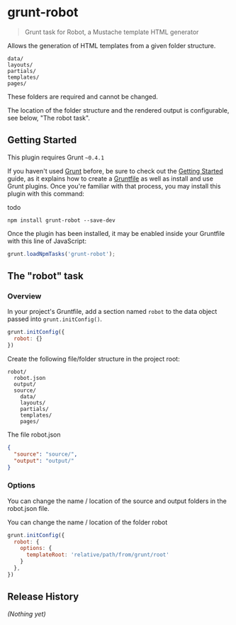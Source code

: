 # grunt-robot

> Grunt task for Robot, a Mustache template HTML generator


Allows the generation of HTML templates from a given folder structure.

````
data/
layouts/
partials/
templates/
pages/
````

These folders are required and cannot be changed.

The location of the folder structure and the rendered output is configurable, see below, "The robot task".

## Getting Started
This plugin requires Grunt `~0.4.1`

If you haven't used [Grunt](http://gruntjs.com/) before, be sure to check out the [Getting Started](http://gruntjs.com/getting-started) guide, as it explains how to create a [Gruntfile](http://gruntjs.com/sample-gruntfile) as well as install and use Grunt plugins. Once you're familiar with that process, you may install this plugin with this command:

todo <del>
  ```shell
npm install grunt-robot --save-dev
```
</dev>

Once the plugin has been installed, it may be enabled inside your Gruntfile with this line of JavaScript:

```js
grunt.loadNpmTasks('grunt-robot');
```

## The "robot" task

### Overview
In your project's Gruntfile, add a section named `robot` to the data object passed into `grunt.initConfig()`.

```js
grunt.initConfig({
  robot: {}
})
```
Create the following file/folder structure in the project root:

````
robot/
  robot.json
  output/
  source/
    data/
    layouts/
    partials/
    templates/
    pages/
````

The file robot.json
```json
{
  "source": "source/",
  "output": "output/"
}
```
### Options

You can change the name / location of the source and output folders in the robot.json file.

You can change the name / location of the folder robot
```js
grunt.initConfig({
  robot: {
    options: {
      templateRoot: 'relative/path/from/grunt/root'
    }
  },
})
```

## Release History
_(Nothing yet)_
